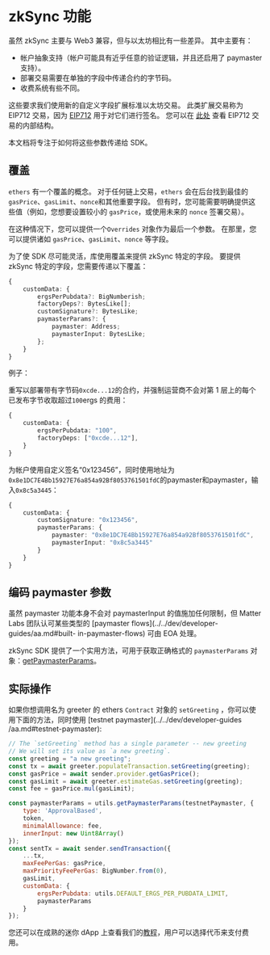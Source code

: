 # zkSync 功能

虽然 zkSync 主要与 Web3 兼容，但与以太坊相比有一些差异。 其中主要有：

- 帐户抽象支持（帐户可能具有近乎任意的验证逻辑，并且还启用了 paymaster 支持）。
- 部署交易需要在单独的字段中传递合约的字节码。
- 收费系统有些不同。

这些要求我们使用新的自定义字段扩展标准以太坊交易。 此类扩展交易称为 EIP712 交易，因为 [EIP712](https://eips.ethereum.org/EIPS/eip-712) 用于对它们进行签名。 您可以在 [此处](../api.md#eip712) 查看 EIP712 交易的内部结构。

本文档将专注于如何将这些参数传递给 SDK。

## 覆盖

`ethers` 有一个覆盖的概念。 对于任何链上交易，`ethers` 会在后台找到最佳的`gasPrice`、`gasLimit`、`nonce`和其他重要字段。 但有时，您可能需要明确提供这些值（例如，您想要设置较小的 `gasPrice`，或使用未来的 `nonce` 签署交易）。

在这种情况下，您可以提供一个`Overrides` 对象作为最后一个参数。 在那里，您可以提供诸如 `gasPrice`、`gasLimit`、`nonce` 等字段。

为了使 SDK 尽可能灵活，库使用覆盖来提供 zkSync 特定的字段。 要提供 zkSync 特定的字段，您需要传递以下覆盖：

```typescript
{
    customData: {
        ergsPerPubdata?: BigNumberish;
        factoryDeps?: BytesLike[];
        customSignature?: BytesLike;
        paymasterParams?: {
            paymaster: Address;
            paymasterInput: BytesLike;
        };
    }
}
```

例子：

重写以部署带有字节码`0xcde...12`的合约，并强制运营商不会对第 1 层上的每个已发布字节收取超过`100`ergs 的费用：

```typescript
{
    customData: {
        ergsPerPubdata: "100",
        factoryDeps: ["0xcde...12"],
    }
}
```

为帐户使用自定义签名“0x123456”，同时使用地址为`0x8e1DC7E4Bb15927E76a854a92Bf8053761501fdC`的paymaster和paymaster，输入`0x8c5a3445`：

```typescript
{
    customData: {
        customSignature: "0x123456",
        paymasterParams: {
            paymaster: "0x8e1DC7E4Bb15927E76a854a92Bf8053761501fdC",
            paymasterInput: "0x8c5a3445"
        }
    }
}
```

## 编码 paymaster 参数

虽然 paymaster 功能本身不会对 paymasterInput 的值施加任何限制，但 Matter Labs 团队认可某些类型的 [paymaster flows](../../dev/developer-guides/aa.md#built- in-paymaster-flows) 可由 EOA 处理。

zkSync SDK 提供了一个实用方法，可用于获取正确格式的 `paymasterParams` 对象：[getPaymasterParams](./utils.md#encoding-paymaster-params)。

## 实际操作

如果你想调用名为 greeter 的 ethers `Contract` 对象的 `setGreeting` ，你可以使用下面的方法，同时使用 [testnet paymaster](../../dev/developer-guides /aa.md#testnet-paymaster):

```javascript
// The `setGreeting` method has a single parameter -- new greeting
// We will set its value as `a new greeting`.
const greeting = "a new greeting";
const tx = await greeter.populateTransaction.setGreeting(greeting);
const gasPrice = await sender.provider.getGasPrice();
const gasLimit = await greeter.estimateGas.setGreeting(greeting);
const fee = gasPrice.mul(gasLimit);

const paymasterParams = utils.getPaymasterParams(testnetPaymaster, {
    type: 'ApprovalBased',
    token,
    minimalAllowance: fee,
    innerInput: new Uint8Array()
});
const sentTx = await sender.sendTransaction({
    ...tx,
    maxFeePerGas: gasPrice,
    maxPriorityFeePerGas: BigNumber.from(0),
    gasLimit,
    customData: {
        ergsPerPubdata: utils.DEFAULT_ERGS_PER_PUBDATA_LIMIT,
        paymasterParams
    }
});
```

您还可以在成熟的迷你 dApp 上查看我们的[教程](../../dev/developer-guides/hello-world.md)，用户可以选择代币来支付费用。

